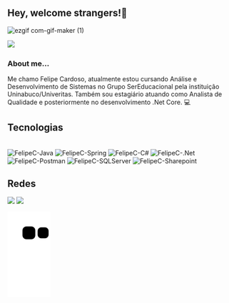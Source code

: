 ## Hey, welcome strangers!👋 


  
![ezgif com-gif-maker (1)](https://user-images.githubusercontent.com/87394511/166125047-986e3215-4c2e-4f77-9023-c412d5f699be.gif)

![](https://komarev.com/ghpvc/?username=FelipeC44)


### About me...
Me chamo Felipe Cardoso, atualmente estou cursando Análise e Desenvolvimento de Sistemas no Grupo SerEducacional pela instituição Uninabuco/Univeritas. Também sou estagiário atuando como Analista de Qualidade e posteriormente no desenvolvimento .Net Core. 💻


## Tecnologias

</div>
<div style="display: inline_block"><br>
  <img align="center" alt="FelipeC-Java" height="30" width="40" src="https://img.shields.io/badge/Java-ED8B00?style=for-the-badge&logo=java&logoColor=white.svg">
  
  <img align="center" alt="FelipeC-Spring" height="30" width="45" src="https://img.shields.io/badge/spring-%236DB33F.svg?style=for-the-badge&logo=spring&logoColor=white.svg">
  
  <img align="center" alt="FelipeC-C#" height="30" width="40" src="https://img.shields.io/badge/c%23-%23239120.svg?style=for-the-badge&logo=c-sharp&logoColor=white.svg">
  
  <img align="center" alt="FelipeC-.Net" height="30" width="40" src="https://img.shields.io/badge/.NET-5C2D91?style=for-the-badge&logo=.net&logoColor=white.svg">  
  
  <img align="center" alt="FelipeC-Postman" height="30" width="60" src="https://img.shields.io/badge/Postman-FF6C37?style=for-the-badge&logo=postman&logoColor=white">
  
  <img align="center" alt="FelipeC-SQLServer" height="30" width="85" src="https://img.shields.io/badge/Microsoft%20SQL%20Sever-CC2927?style=for-the-badge&logo=microsoft%20sql%20server&logoColor=white.svg">
  
  <img align="center" alt="FelipeC-Sharepoint" height="30" width="85" src="https://img.shields.io/badge/Microsoft_SharePoint-0078D4?style=for-the-badge&logo=microsoft-sharepoint&logoColor=white.svg"> 


  
  
</div>


## Redes

<div> 
  
  <a href="https://www.linkedin.com/in/felipe-amaral-cardoso" target="_blank"><img src="https://img.shields.io/badge/-LinkedIn-%230077B5?style=for-the-badge&logo=linkedin&logoColor=white" target="_blank"></a> 
 <a href="https://discord.gg/wBhGRvuj" target="_blank"><img src="https://img.shields.io/badge/Discord-7289DA?style=for-the-badge&logo=discord&logoColor=white" target="_blank"></a> 
 
  
 
 ![Snake animation](https://github.com/rafaballerini/rafaballerini/blob/output/github-contribution-grid-snake.svg)
 
  
</div>
